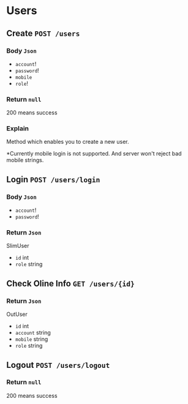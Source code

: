 # Users

## Create `POST /users`
### Body `Json`
- `account`!
- `password`!
- `mobile`
- `role`!
### Return `null`
200 means success
### Explain
Method which enables you to create a new user.

*Currently mobile login is not supported. And server won't reject bad mobile strings.

## Login `POST /users/login`
### Body `Json`
- `account`!
- `password`!
### Return `Json`
SlimUser
- `id` int
- `role` string

## Check Oline Info `GET /users/{id}`
### Return `Json`
OutUser
- `id` int
- `account` string
- `mobile` string
- `role` string

## Logout `POST /users/logout`
### Return `null`
200 means success